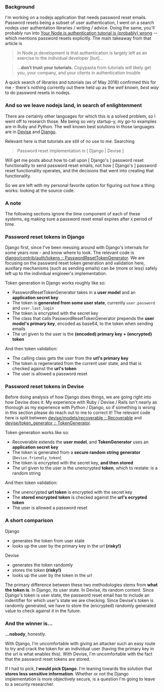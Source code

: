 ### Background

I'm working on a nodejs application that needs password reset emails. Password resets being a subset of user authentication, I went on a search nodejs user authentation libraries / writing / advice. Doing the same, you'll probably run into [Your Node.js authentication tutorial is (probably) wrong](https://hackernoon.com/your-node-js-authentication-tutorial-is-wrong-f1a3bf831a46) -- which mentions password resets explicitly. The main takeaway from that article is

> In Node.js development is that authentication is largely left as an exercise to the individual developer [but]...

> ...**don’t trust your tutorials.** Copypasta from tutorials *will* likely get you, your company, and your clients in authentication trouble

A quick search of libraries and tutorials (as of May 2018) confirmed this for me - there's nothing currently out there held up as the _well known, best way_ to do password resets in nodejs.

### And so we leave nodejs land, in search of enlightenment

There are certainly other languages for which this is a solved problem, so I went off to research those. Me being so very startup-y, my go-to examples are in Ruby and Python. The well known best solutions in those languages are in [Devise](https://github.com/plataformatec/devise) and [Django](https://github.com/django/django).

Relevant here is that tutorials are still of no use to me. Searching

> Password reset implementation in [ Django | Devise ] 

Will get me posts about how to call upon [ Django's ] password reset functionality to send password reset emails, not how [ Django's ] password reset functionality operates, and the decisions that went into creating that functionality.

So we are left with my personal favorite option for figuring out how a thing works: looking at the source code.

### A note

The following sections ignore the _time_ component of each of these systems, eg making sure a password reset email expires after `X` period of time.

### Password reset tokens in Django

Django first, since I've been messing around with Django's internals for some years now - and know where to look. The relevant code is [django/contrib/auth/tokens :: PasswordResetTokenGenerator](https://github.com/django/django/blob/5cc81cd9eb69f5f7a711412c02039b435c393135/django/contrib/auth/tokens.py). We are focusing on the password reset token generation and validation here, auxillary mechanisms (such as sending emails) can be (more or less) safely left up to the individual engineer's implementation.

Token generation in Django works roughly like so:

- PasswordResetTokenGenerator takes in a **user model** and an **application secret key**
- The token is **generated from some user state**, currently `user.password` and `user.last_login`
- The token is encrypted with the secret key
- The class that calls PasswordResetTokenGenerator prepends the **user model's primary key**, encoded as base64, to the token when sending emails
- The url given to the user is the **(encoded) primary key + (encrypted) token**

And then token validation:

- The calling class gets the user from the **url's primary key**
- The token is regenerated from the current user state, and that is checked against the **url's token**
- The user is allowed a password reset

### Password reset tokens in Devise

Before doing analysis of how Django does things, we are going right into how Devise does it. My experience with Ruby / Devise / Rails isn't nearly as thorough as my experience with Python / Django, so if something is wrong in this section please do reach out to me to correct it! The relevant code here is split between [devise/models/recoverable :: Recoverable](https://github.com/plataformatec/devise/blob/715192a7709a4c02127afb067e66230061b82cf2/lib/devise/models/recoverable.rb) and [devise/token_generator :: TokenGenerator](https://github.com/plataformatec/devise/blob/962cea2039c72a92691af734ebbd8495dd5c0501/lib/devise/token_generator.rb).

Token generation works like so:

- Recoverable extends the **user model**, and **TokenGenerator** uses an **application secret key**
- The token is generated from a **secure random string generator** (`Devise.friendly_token`)
- The token is encrypted with the secret key, **and then stored**
- The url given to the user is the unencrypted **token**, which to restate: is a random string

And then token validation:

- The unencrypted **url token** is encrypted with the secret key
- The **stored encrypted token** is checked against the **url's ecrypted token**
- The user is allowed a password reset

### A short comparison

Django

- generates the token from user state
- looks up the user by the primary key in the url **(risky!)**

Devise

- generates the token randomly
- stores the token **(risky!)**
- looks up the user by the token in the url

The primary difference between these two methodologies stems from **what the token is**. In Django, its user state. In Devise, its random content. Since Django's token is user state, the password reset email has to include an indentifier for which user's state we are checking. Since Devise's token is randomly generated, we have to store the (encrypted) randomly generated value to check against it in the future.

### And the winner is...

**...nobody**, honestly.

With Django, I'm uncomfortable with giving an attacker such an easy route to try and crack the token for an individual user (having the primary key in the url is what enables this). With Devise, I'm uncomfortable with the fact that the password reset tokens are stored.

If I had to pick, **I would pick Django**. I'm leaning towards the solution that **stores less sensitive information**. Whether or not the Django implementation is more objectively secure, is a question I'm going to leave to a security researcher.

